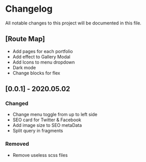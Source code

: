 # Changelog
All notable changes to this project will be documented in this file.

## [Route Map]
- Add pages for each portfolio
- Add effect to Gallery Modal
- Add Icons to menu dropdown
- Dark mode
- Change blocks for flex

## [0.0.1] - 2020.05.02

### Changed
- Change menu toggle from up to left side
- SEO card for Twitter & Facebook
- Add image size to SEO metaData
- Split query in fragments

### Removed
- Remove useless scss files